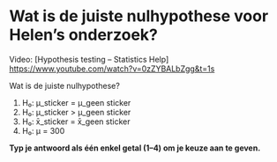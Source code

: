 # Wat is de juiste nulhypothese voor Helen’s onderzoek?

Video: [Hypothesis testing – Statistics Help] https://www.youtube.com/watch?v=0zZYBALbZgg&t=1s

Wat is de juiste nulhypothese?

1. H₀: μ_sticker = μ_geen sticker  
2. H₀: μ_sticker > μ_geen sticker  
3. H₀: x̄_sticker = x̄_geen sticker  
4. H₀: μ = 300


**Typ je antwoord als één enkel getal (1–4) om je keuze aan te geven.**
